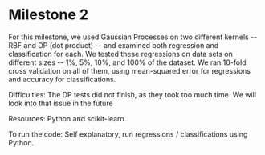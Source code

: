 Milestone 2
===========

For this milestone, we used Gaussian Processes on two different kernels -- RBF and DP (dot product) -- and examined both regression and classification for each. We tested these regressions on data sets on different sizes -- 1%, 5%, 10%, and 100% of the dataset.
We ran 10-fold cross validation on all of them, using mean-squared error for regressions and accuracy for classifications.

Difficulties: The DP tests did not finish, as they took too much time. We will look into that issue in the future 

Resources: Python and scikit-learn

To run the code: Self explanatory, run regressions / classifications using Python.